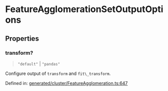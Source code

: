# FeatureAgglomerationSetOutputOptions

## Properties

### transform?

> `"default"` \| `"pandas"`

Configure output of `transform` and `fit\_transform`.

Defined in:  [generated/cluster/FeatureAgglomeration.ts:647](https://github.com/transitive-bullshit/scikit-learn-ts/blob/b59c1ff/packages/sklearn/src/generated/cluster/FeatureAgglomeration.ts#L647)
